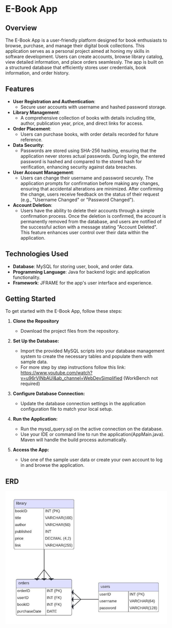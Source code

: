 # E-Book App

## Overview

The E-Book App is a user-friendly platform designed for book enthusiasts to browse, purchase, and manage their digital book collections. This application serves as a personal project aimed at honing my skills in software development. Users can create accounts, browse library catalog, view detailed information, and place orders seamlessly. The app is built on a structured database that efficiently stores user credentials, book information, and order history.

## Features

- **User Registration and Authentication**:
  - Secure user accounts with username and hashed password storage.
- **Library Management**:
  - A comprehensive collection of books with details including title, author, publication year, price, and direct links for access.
- **Order Placement**:
  - Users can purchase books, with order details recorded for future reference.
- **Data Security**:
  - Passwords are stored using SHA-256 hashing, ensuring that the application never stores actual passwords. During login, the entered password is hashed and compared to the stored hash for verification, enhancing security against data breaches.
- **User Account Management**:
  - Users can change their username and password securely. The application prompts for confirmation before making any changes, ensuring that accidental alterations are minimized. After confirming the change, users receive feedback on the status of their request (e.g., "Username Changed" or "Password Changed").
- **Account Deletion**:
  - Users have the ability to delete their accounts through a simple confirmation process. Once the deletion is confirmed, the account is permanently removed from the database, and users are notified of the successful action with a message stating "Account Deleted". This feature enhances user control over their data within the application.

## Technologies Used

- **Database**: MySQL for storing user, book, and order data.
- **Programming Language**: Java for backend logic and application functionality.
- **Framework**: JFRAME for the app's user interface and experience.

## Getting Started

To get started with the E-Book App, follow these steps:

1. **Clone the Repository**

   - Download the project files from the repository.

2. **Set Up the Database:**

   - Import the provided MySQL scripts into your database management system to create the necessary tables and populate them with sample data.
   - For more step by step instructions follow this link: https://www.youtube.com/watch?v=u96rVINbAUI&ab_channel=WebDevSimplified (WorkBench not required)

3. **Configure Database Connection:**

   - Update the database connection settings in the application configuration file to match your local setup.

4. **Run the Application:**

   - Run the mysql_query.sql on the active connection on the database.
   - Use your IDE or command line to run the application(AppMain.java). Maven will handle the build process automatically.

5. **Access the App:**
   - Use one of the sample user data or create your own account to log in and browse the application.

## ERD

![Database ERD](app/src/main/java/main/src/images/ERD.jpeg)
